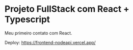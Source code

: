 # Projeto FullStack com React + Typescript

Meu primeiro contato com React.

Deploy:
https://frontend-nodeapi.vercel.app/
